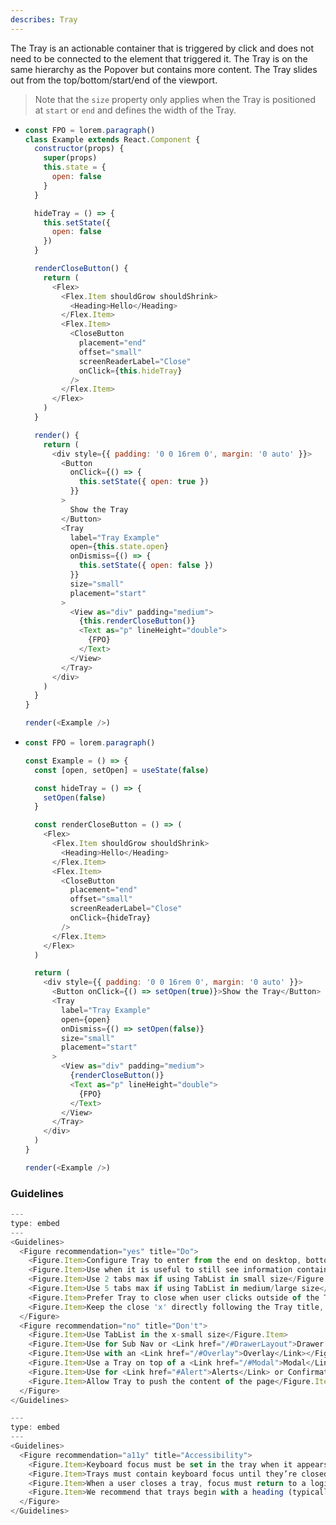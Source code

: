 ```yaml
---
describes: Tray
---
```


The Tray is an actionable container that is triggered by click and does not need to be connected to the element that triggered it. The Tray is on the same hierarchy as the Popover but contains more content. The Tray slides out from the top/bottom/start/end of the viewport.

> Note that the `size` property only applies when the Tray is positioned at `start` or `end` and defines the width of the Tray.

- ```js
  const FPO = lorem.paragraph()
  class Example extends React.Component {
    constructor(props) {
      super(props)
      this.state = {
        open: false
      }
    }

    hideTray = () => {
      this.setState({
        open: false
      })
    }

    renderCloseButton() {
      return (
        <Flex>
          <Flex.Item shouldGrow shouldShrink>
            <Heading>Hello</Heading>
          </Flex.Item>
          <Flex.Item>
            <CloseButton
              placement="end"
              offset="small"
              screenReaderLabel="Close"
              onClick={this.hideTray}
            />
          </Flex.Item>
        </Flex>
      )
    }

    render() {
      return (
        <div style={{ padding: '0 0 16rem 0', margin: '0 auto' }}>
          <Button
            onClick={() => {
              this.setState({ open: true })
            }}
          >
            Show the Tray
          </Button>
          <Tray
            label="Tray Example"
            open={this.state.open}
            onDismiss={() => {
              this.setState({ open: false })
            }}
            size="small"
            placement="start"
          >
            <View as="div" padding="medium">
              {this.renderCloseButton()}
              <Text as="p" lineHeight="double">
                {FPO}
              </Text>
            </View>
          </Tray>
        </div>
      )
    }
  }

  render(<Example />)
  ```

- ```js
  const FPO = lorem.paragraph()

  const Example = () => {
    const [open, setOpen] = useState(false)

    const hideTray = () => {
      setOpen(false)
    }

    const renderCloseButton = () => (
      <Flex>
        <Flex.Item shouldGrow shouldShrink>
          <Heading>Hello</Heading>
        </Flex.Item>
        <Flex.Item>
          <CloseButton
            placement="end"
            offset="small"
            screenReaderLabel="Close"
            onClick={hideTray}
          />
        </Flex.Item>
      </Flex>
    )

    return (
      <div style={{ padding: '0 0 16rem 0', margin: '0 auto' }}>
        <Button onClick={() => setOpen(true)}>Show the Tray</Button>
        <Tray
          label="Tray Example"
          open={open}
          onDismiss={() => setOpen(false)}
          size="small"
          placement="start"
        >
          <View as="div" padding="medium">
            {renderCloseButton()}
            <Text as="p" lineHeight="double">
              {FPO}
            </Text>
          </View>
        </Tray>
      </div>
    )
  }

  render(<Example />)
  ```

### Guidelines

```js
---
type: embed
---
<Guidelines>
  <Figure recommendation="yes" title="Do">
    <Figure.Item>Configure Tray to enter from the end on desktop, bottom on mobile/tablet</Figure.Item>
    <Figure.Item>Use when it is useful to still see information contained on the page or not lose context of the page that triggered the Tray</Figure.Item>
    <Figure.Item>Use 2 tabs max if using TabList in small size</Figure.Item>
    <Figure.Item>Use 5 tabs max if using TabList in medium/large size</Figure.Item>
    <Figure.Item>Prefer Tray to close when user clicks outside of the Tray</Figure.Item>
    <Figure.Item>Keep the close 'x' directly following the Tray title, no matter what side the Tray slides from</Figure.Item>
  </Figure>
  <Figure recommendation="no" title="Don't">
    <Figure.Item>Use TabList in the x-small size</Figure.Item>
    <Figure.Item>Use for Sub Nav or <Link href="/#DrawerLayout">Drawer Layout</Link></Figure.Item>
    <Figure.Item>Use with an <Link href="/#Overlay">Overlay</Link></Figure.Item>
    <Figure.Item>Use a Tray on top of a <Link href="/#Modal">Modal</Link></Figure.Item>
    <Figure.Item>Use for <Link href="#Alert">Alerts</Link> or Confirmation Dialogs</Figure.Item>
    <Figure.Item>Allow Tray to push the content of the page</Figure.Item>
  </Figure>
</Guidelines>
```

```js
---
type: embed
---
<Guidelines>
  <Figure recommendation="a11y" title="Accessibility">
    <Figure.Item>Keyboard focus must be set in the tray when it appears; usually on the first interactive element</Figure.Item>
    <Figure.Item>Trays must contain keyboard focus until they’re closed. This is to ensure that keyboard or screen reader users won't mistakenly interact with background content that is meant to be hidden or inaccessible</Figure.Item>
    <Figure.Item>When a user closes a tray, focus must return to a logical place within the page. This is usually the element that triggered opening the tray</Figure.Item>
    <Figure.Item>We recommend that trays begin with a heading (typically H2)</Figure.Item>
  </Figure>
</Guidelines>
```
